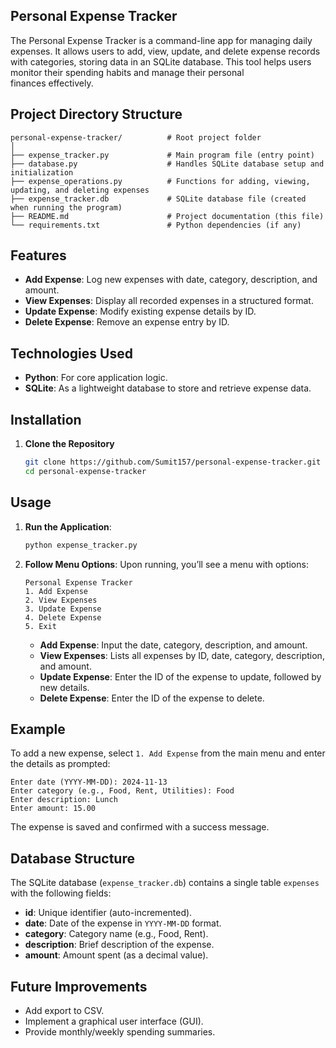 ## Personal Expense Tracker

The Personal Expense Tracker is a command-line app for managing daily expenses. It allows users to add, view, update, and delete expense records with categories, storing data in an SQLite database. This tool helps users monitor their spending habits and manage their personal finances effectively.

## Project Directory Structure

```
personal-expense-tracker/          # Root project folder
│
├── expense_tracker.py             # Main program file (entry point)
├── database.py                    # Handles SQLite database setup and initialization
├── expense_operations.py          # Functions for adding, viewing, updating, and deleting expenses
├── expense_tracker.db             # SQLite database file (created when running the program)
├── README.md                      # Project documentation (this file)
└── requirements.txt               # Python dependencies (if any)
```

## Features
- **Add Expense**: Log new expenses with date, category, description, and amount.
- **View Expenses**: Display all recorded expenses in a structured format.
- **Update Expense**: Modify existing expense details by ID.
- **Delete Expense**: Remove an expense entry by ID.

## Technologies Used
- **Python**: For core application logic.
- **SQLite**: As a lightweight database to store and retrieve expense data.

## Installation

1. **Clone the Repository**
   ```bash
   git clone https://github.com/Sumit157/personal-expense-tracker.git
   cd personal-expense-tracker
   ```
   
## Usage

1. **Run the Application**:
   ```bash
   python expense_tracker.py
   ```

2. **Follow Menu Options**:
   Upon running, you’ll see a menu with options:
   ```
   Personal Expense Tracker
   1. Add Expense
   2. View Expenses
   3. Update Expense
   4. Delete Expense
   5. Exit
   ```
   - **Add Expense**: Input the date, category, description, and amount.
   - **View Expenses**: Lists all expenses by ID, date, category, description, and amount.
   - **Update Expense**: Enter the ID of the expense to update, followed by new details.
   - **Delete Expense**: Enter the ID of the expense to delete.

## Example

To add a new expense, select `1. Add Expense` from the main menu and enter the details as prompted:
```
Enter date (YYYY-MM-DD): 2024-11-13
Enter category (e.g., Food, Rent, Utilities): Food
Enter description: Lunch
Enter amount: 15.00
```
The expense is saved and confirmed with a success message.

## Database Structure

The SQLite database (`expense_tracker.db`) contains a single table `expenses` with the following fields:
- **id**: Unique identifier (auto-incremented).
- **date**: Date of the expense in `YYYY-MM-DD` format.
- **category**: Category name (e.g., Food, Rent).
- **description**: Brief description of the expense.
- **amount**: Amount spent (as a decimal value).

## Future Improvements
- Add export to CSV.
- Implement a graphical user interface (GUI).
- Provide monthly/weekly spending summaries.

